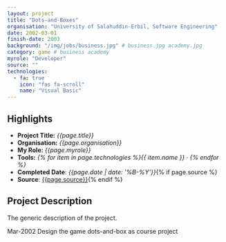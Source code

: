 ```yaml
---
layout: project
title: "Dots-and-Boxes"
organisation: "University of Salahuddin-Erbil, Software Engineering"
date: 2002-03-01
finish-date: 2003
background: "/img/jobs/business.jpg" # business.jpg academy.jpg
category: game # business academy
myrole: "Developer"
source: ""
technologies:
  - fa: true
    icon: "fas fa-scroll"
    name: "Visual Basic"
---
```


## Highlights

- **Project Title:** _{{page.title}}_
- **Organisation:** _{{page.organisation}}_
- **My Role:** _{{page.myrole}}_
- **Tools:** _{% for item in page.technologies %}{{ item.name }}&nbsp;&middot;&nbsp;{% endfor %}_
- **Completed Date**: _{{page.date  | date: '%B-%Y'}}_{% if page.source %}
- **Source**: [{{page.source}}]({{page.source}}){% endif %}

## Project Description

The generic description of the project.

Mar-2002 Design the game dots-and-box as course project
